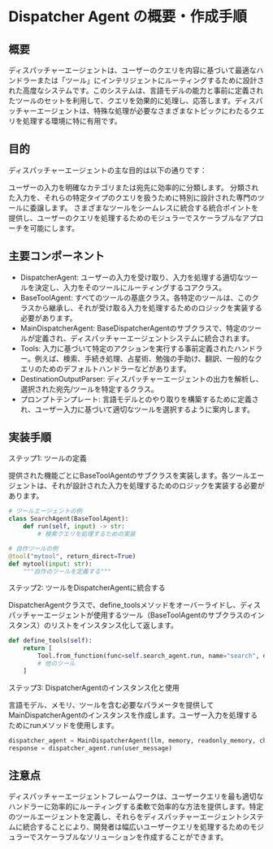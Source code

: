 # Dispatcher Agent の概要・作成手順

## 概要

ディスパッチャーエージェントは、ユーザーのクエリを内容に基づいて最適なハンドラーまたは「ツール」にインテリジェントにルーティングするために設計された高度なシステムです。このシステムは、言語モデルの能力と事前に定義されたツールのセットを利用して、クエリを効果的に処理し、応答します。ディスパッチャーエージェントは、特殊な処理が必要なさまざまなトピックにわたるクエリを処理する環境に特に有用です。

## 目的

ディスパッチャーエージェントの主な目的は以下の通りです：

ユーザーの入力を明確なカテゴリまたは宛先に効率的に分類します。
分類された入力を、それらの特定タイプのクエリを扱うために特別に設計された専門のツールに委譲します。
さまざまなツールをシームレスに統合する統合ポイントを提供し、ユーザーのクエリを処理するためのモジュラーでスケーラブルなアプローチを可能にします。

## 主要コンポーネント

- DispatcherAgent: ユーザーの入力を受け取り、入力を処理する適切なツールを決定し、入力をそのツールにルーティングするコアクラス。
- BaseToolAgent: すべてのツールの基底クラス。各特定のツールは、このクラスから継承し、それが受け取る入力を処理するためのロジックを実装する必要があります。
- MainDispatcherAgent: BaseDispatcherAgentのサブクラスで、特定のツールが定義され、ディスパッチャーエージェントシステムに統合されます。
- Tools: 入力に基づいて特定のアクションを実行する事前定義されたハンドラー。例えば、検索、手続き処理、占星術、勉強の手助け、翻訳、一般的なクエリのためのデフォルトハンドラーなどがあります。
- DestinationOutputParser: ディスパッチャーエージェントの出力を解析し、選択された宛先/ツールを特定するクラス。
- プロンプトテンプレート: 言語モデルとのやり取りを構築するために定義され、ユーザー入力に基づいて適切なツールを選択するように案内します。

## 実装手順

ステップ1: ツールの定義

提供された機能ごとにBaseToolAgentのサブクラスを実装します。各ツールエージェントは、それが設計された入力を処理するためのロジックを実装する必要があります。

```python
# ツールエージェントの例
class SearchAgent(BaseToolAgent):
    def run(self, input) -> str:
        # 検索クエリを処理するための実装

# 自作ツールの例
@tool("mytool", return_direct=True)
def mytool(input: str):
    """自作のツールを定義する"""
```

ステップ2: ツールをDispatcherAgentに統合する

DispatcherAgentクラスで、define_toolsメソッドをオーバーライドし、ディスパッチャーエージェントが使用するツール（BaseToolAgentのサブクラスのインスタンス）のリストをインスタンス化して返します。

```python
def define_tools(self):
    return [
        Tool.from_function(func=self.search_agent.run, name="search", description="...", args_schema=...),
        # 他のツール
    ]
```

ステップ3: DispatcherAgentのインスタンス化と使用

言語モデル、メモリ、ツールを含む必要なパラメータを提供してMainDispatcherAgentのインスタンスを作成します。ユーザー入力を処理するためにrunメソッドを使用します。

```python
dispatcher_agent = MainDispatcherAgent(llm, memory, readonly_memory, chat_history, verbose)
response = dispatcher_agent.run(user_message)
```

## 注意点

ディスパッチャーエージェントフレームワークは、ユーザークエリを最も適切なハンドラーに効率的にルーティングする柔軟で効率的な方法を提供します。特定のツールエージェントを定義し、それらをディスパッチャーエージェントシステムに統合することにより、開発者は幅広いユーザークエリを処理するためのモジュラーでスケーラブルなソリューションを作成することができます。
